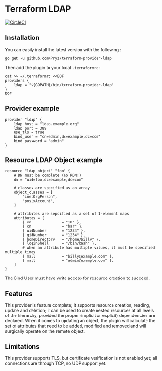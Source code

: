 # Terraform LDAP 

[![CircleCI](https://circleci.com/gh/Pryz/terraform-provider-ldap.svg?style=svg)](https://circleci.com/gh/Pryz/terraform-provider-ldap)

## Installation

You can easily install the latest version with the following :

```
go get -u github.com/Pryz/terraform-provider-ldap
```

Then add the plugin to your local `.terraformrc` :

```
cat >> ~/.terraformrc <<EOF
providers {
    ldap = "${GOPATH}/bin/terraform-provider-ldap"
}
EOF
```

## Provider example

```
provider "ldap" {
    ldap_host = "ldap.example.org"
    ldap_port = 389
    use_tls = true
    bind_user = "cn=admin,dc=example,dc=com"
    bind_password = "admin"
}
```

## Resource LDAP Object example

```
resource "ldap_object" "foo" {
    # DN must be complete (no RDN!)
    dn = "uid=foo,dc=example,dc=com"

    # classes are specified as an array
    object_classes = [
        "inetOrgPerson",
        "posixAccount",
    ]

    # attributes are sepcified as a set of 1-element maps
    attributes = [
        { sn              = "10" },
        { cn              = "bar" },
        { uidNumber       = "1234" },
        { gidNumber       = "1234" },
        { homeDirectory   = "/home/billy" },
        { loginShell      = "/bin/bash" },
        # when an attribute has multiple values, it must be specified multiple times
        { mail            = "billy@example.com" },
        { mail            = "admin@example.com" },
    ]
}
```

The Bind User must have write access for resource creation to succeed.

## Features

This provider is feature complete; it supports resource creation, reading, update 
and deletion; it can be used to create nested resources at all levels of the
hierarchy, provided the proper (implicit or explicit) dependencies are declared.
When it comes to updating an object, the plugin will calculate the set of 
attributes that need to be added, modified and removed and will surgically 
operate on the remote object.

## Limitations

This provider supports TLS, but certificate verification is not enabled yet; all
connections are through TCP, no UDP support yet.